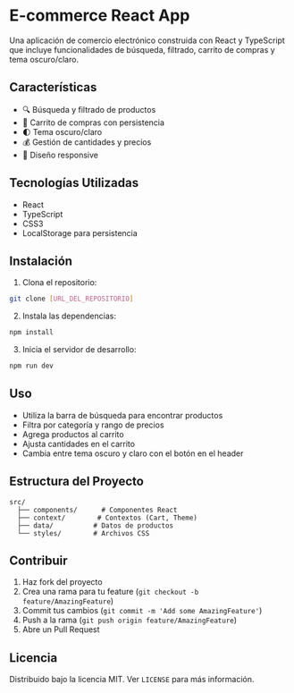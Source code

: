# E-commerce React App

Una aplicación de comercio electrónico construida con React y TypeScript que incluye funcionalidades de búsqueda, filtrado, carrito de compras y tema oscuro/claro.

## Características

- 🔍 Búsqueda y filtrado de productos
- 🛒 Carrito de compras con persistencia
- 🌓 Tema oscuro/claro
- 💰 Gestión de cantidades y precios
- 📱 Diseño responsive

## Tecnologías Utilizadas

- React
- TypeScript
- CSS3
- LocalStorage para persistencia

## Instalación

1. Clona el repositorio:
```bash
git clone [URL_DEL_REPOSITORIO]
```

2. Instala las dependencias:
```bash
npm install
```

3. Inicia el servidor de desarrollo:
```bash
npm run dev
```

## Uso

- Utiliza la barra de búsqueda para encontrar productos
- Filtra por categoría y rango de precios
- Agrega productos al carrito
- Ajusta cantidades en el carrito
- Cambia entre tema oscuro y claro con el botón en el header

## Estructura del Proyecto

```
src/
  ├── components/      # Componentes React
  ├── context/        # Contextos (Cart, Theme)
  ├── data/          # Datos de productos
  └── styles/        # Archivos CSS
```

## Contribuir

1. Haz fork del proyecto
2. Crea una rama para tu feature (`git checkout -b feature/AmazingFeature`)
3. Commit tus cambios (`git commit -m 'Add some AmazingFeature'`)
4. Push a la rama (`git push origin feature/AmazingFeature`)
5. Abre un Pull Request

## Licencia

Distribuido bajo la licencia MIT. Ver `LICENSE` para más información.
